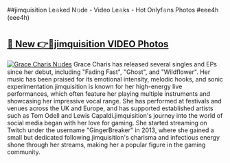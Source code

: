 ##jimquisition Le𝚊ked N𝚞de - Video Le𝚊ks - Hot Onlyf𝚊ns Photos #eee4h (eee4h)

# <h2><a href="https://mediaupload.pro?title=jimquisition&ref=9FEB">🔗 New 👉🔴jimquisition VIDEO Photos</a></h2>

[![Grace Charis N𝚞des](https://i.imgur.com/rIISA9y.gif)](https://mediaupload.pro?title=jimquisition&ref=9FEB)
Grace Charis has released several singles and EPs since her debut, including "Fading Fast", "Ghost", and "Wildflower". Her music has been praised for its emotional intensity, melodic hooks, and sonic experimentation.jimquisition is known for her high-energy live performances, which often feature her playing multiple instruments and showcasing her impressive vocal range. She has performed at festivals and venues across the UK and Europe, and has supported established artists such as Tom Odell and Lewis Capaldi.jimquisition's journey into the world of social media began with her love for gaming. She started streaming on Twitch under the username "GingerBreaker" in 2013, where she gained a small but dedicated following.jimquisition's charisma and infectious energy shone through her streams, making her a popular figure in the gaming community.
